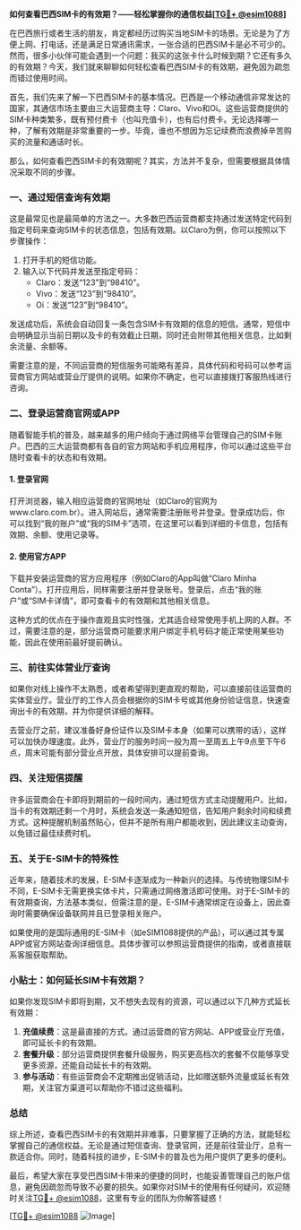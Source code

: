**如何查看巴西SIM卡的有效期？——轻松掌握你的通信权益[[TG💪+ @esim1088](https://t.me/s/esim1088)]**

在巴西旅行或者生活的朋友，肯定都经历过购买当地SIM卡的场景。无论是为了方便上网、打电话，还是满足日常通讯需求，一张合适的巴西SIM卡是必不可少的。然而，很多小伙伴可能会遇到一个问题：我买的这张卡什么时候到期？它还有多久的有效期？今天，我们就来聊聊如何轻松查看巴西SIM卡的有效期，避免因为疏忽而错过使用时间。

首先，我们先来了解一下巴西SIM卡的基本情况。巴西是一个移动通信非常发达的国家，其通信市场主要由三大运营商主导：Claro、Vivo和Oi。这些运营商提供的SIM卡种类繁多，既有预付费卡（也叫充值卡），也有后付费卡。无论选择哪一种，了解有效期是非常重要的一步。毕竟，谁也不想因为忘记续费而浪费掉辛苦购买的流量和通话时长。

那么，如何查看巴西SIM卡的有效期呢？其实，方法并不复杂，但需要根据具体情况采取不同的步骤。

### **一、通过短信查询有效期**

这是最常见也是最简单的方法之一。大多数巴西运营商都支持通过发送特定代码到指定号码来查询SIM卡的状态信息，包括有效期。以Claro为例，你可以按照以下步骤操作：

1. 打开手机的短信功能。
2. 输入以下代码并发送至指定号码：
   - Claro：发送“123”到“98410”。
   - Vivo：发送“123”到“98410”。
   - Oi：发送“123”到“98410”。

发送成功后，系统会自动回复一条包含SIM卡有效期的信息的短信。通常，短信中会明确显示当前日期以及卡的有效截止日期，同时还会附带其他相关信息，比如剩余流量、余额等。

需要注意的是，不同运营商的短信服务可能略有差异，具体代码和号码可以参考运营商官方网站或营业厅提供的说明。如果你不确定，也可以直接拨打客服热线进行咨询。

### **二、登录运营商官网或APP**

随着智能手机的普及，越来越多的用户倾向于通过网络平台管理自己的SIM卡账户。巴西的三大运营商都有各自的官方网站和手机应用程序，你可以通过这些平台随时查看卡的状态和有效期。

#### **1. 登录官网**
打开浏览器，输入相应运营商的官网地址（如Claro的官网为www.claro.com.br）。进入网站后，通常需要注册账号并登录。登录成功后，你可以找到“我的账户”或“我的SIM卡”选项，在这里可以看到详细的卡信息，包括有效期、余额、使用记录等。

#### **2. 使用官方APP**
下载并安装运营商的官方应用程序（例如Claro的App叫做“Claro Minha Conta”）。打开应用后，同样需要注册并登录账号。登录后，点击“我的账户”或“SIM卡详情”，即可查看卡的有效期和其他相关信息。

这种方式的优点在于操作直观且实时性强，尤其适合经常使用手机上网的人群。不过，需要注意的是，部分运营商可能要求用户绑定手机号码才能正常使用某些功能，因此在使用前最好提前确认。

### **三、前往实体营业厅查询**

如果你对线上操作不太熟悉，或者希望得到更直观的帮助，可以直接前往运营商的实体营业厅。营业厅的工作人员会根据你的SIM卡号或其他身份验证信息，快速查询出卡的有效期，并为你提供详细的解释。

去营业厅之前，建议准备好身份证件以及SIM卡本身（如果可以携带的话），这样可以加快办理速度。此外，营业厅的服务时间一般为周一至周五上午9点至下午6点，周末可能有部分营业点开放，具体安排可以提前查询。

### **四、关注短信提醒**

许多运营商会在卡即将到期前的一段时间内，通过短信方式主动提醒用户。比如，当卡的有效期还剩一个月时，系统会发送一条通知短信，告知用户剩余时间和续费方式。这种提醒机制虽然贴心，但并不是所有用户都能收到，因此建议主动查询，以免错过最佳续费时机。

### **五、关于E-SIM卡的特殊性**

近年来，随着技术的发展，E-SIM卡逐渐成为一种新兴的选择。与传统物理SIM卡不同，E-SIM卡无需更换实体卡片，只需通过网络激活即可使用。对于E-SIM卡的有效期查询，方法基本类似，但需注意的是，E-SIM卡通常绑定在设备上，因此查询时需要确保设备联网并且已登录相关账户。

如果使用的是国际通用的E-SIM卡（如eSIM1088提供的产品），可以通过其专属APP或官方网站查询详细信息。具体步骤可以参照运营商提供的指南，或者直接联系客服获取帮助。

### **小贴士：如何延长SIM卡有效期？**

如果你发现SIM卡即将到期，又不想失去现有的资源，可以通过以下几种方式延长有效期：

1. **充值续费**：这是最直接的方式。通过运营商的官方网站、APP或营业厅充值，即可延长卡的有效期。
2. **套餐升级**：部分运营商提供套餐升级服务，购买更高档次的套餐不仅能够享受更多资源，还能自动延长卡的有效期。
3. **参与活动**：有些运营商会不定期推出促销活动，比如赠送额外流量或延长有效期，关注官方渠道可以帮助你不错过这些福利。

### **总结**

综上所述，查看巴西SIM卡的有效期并非难事，只要掌握了正确的方法，就能轻松掌握自己的通信权益。无论是通过短信查询、登录官网，还是前往营业厅，总有一款适合你。同时，随着科技的进步，E-SIM卡的普及也为用户提供了更多的便利。

最后，希望大家在享受巴西SIM卡带来的便捷的同时，也能妥善管理自己的账户信息，避免因疏忽而导致不必要的损失。如果你对SIM卡的使用有任何疑问，欢迎随时关注[TG💪+ @esim1088](https://t.me/s/esim1088)，这里有专业的团队为你解答疑惑！

[[TG💪+ @esim1088](https://t.me/s/esim1088) ![Image](https://i.postimg.cc/4NQfJmqS/Snipaste-2025-05-13-00-14-12.png)]
